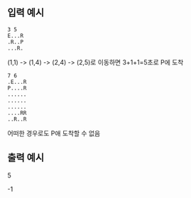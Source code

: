 ## 입력 예시
````
3 5
E...R
.R..P
...R.
````
(1,1) -> (1,4) -> (2,4) -> (2,5)로 이동하면 3+1+1=5초로 P에 도착

````
7 6
.E...R
P....R
......
......
......
....RR
..R..R
````
어떠한 경우로도 P애 도착할 수 없음
 

## 출력 예시
5


-1

